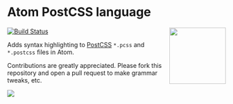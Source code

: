 # Atom PostCSS language

[![Build Status](https://travis-ci.org/azat-io/atom-language-postcss.svg)](https://travis-ci.org/azat-io/atom-language-postcss)
<img align="right" width="130" height="130" src="http://postcss.github.io/postcss/logo.svg">

Adds syntax highlighting to [PostCSS](https://github.com/postcss/postcss) `*.pcss` and `*.postcss` files in Atom.

Contributions are greatly appreciated. Please fork this repository and open a pull request to make grammar tweaks, etc.



![](https://github.com/azat-io/atom-language-postcss/blob/master/features/postcss-atom.png?raw=true)
